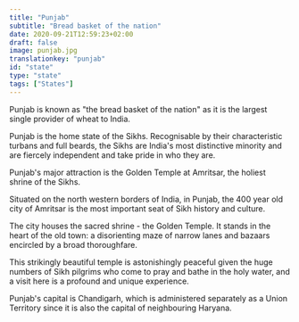 ```yaml
---
title: "Punjab"
subtitle: "Bread basket of the nation"
date: 2020-09-21T12:59:23+02:00
draft: false
image: punjab.jpg
translationkey: "punjab"
id: "state"
type: "state"
tags: ["States"] 
---
```


Punjab is known as "the bread basket of the nation" as it is the largest single provider of wheat to India.

Punjab is the home state of the Sikhs. Recognisable by their characteristic turbans and full beards, the Sikhs are India's most distinctive minority and are fiercely independent and take pride in who they are.

Punjab's major attraction is the Golden Temple at Amritsar, the holiest shrine of the Sikhs.
 
Situated on the north western borders of India, in Punjab, the 400 year old city of Amritsar is the most important seat of Sikh history and culture.

The city houses the sacred shrine - the Golden Temple. It stands in the heart of the old town: a disorienting maze of narrow lanes and bazaars encircled by a broad thoroughfare.

This strikingly beautiful temple is astonishingly peaceful given the huge numbers of Sikh pilgrims who come to pray and bathe in the holy water, and a visit here is a profound and unique experience.

Punjab's capital is Chandigarh, which is administered separately as a Union Territory since it is also the capital of neighbouring Haryana.
